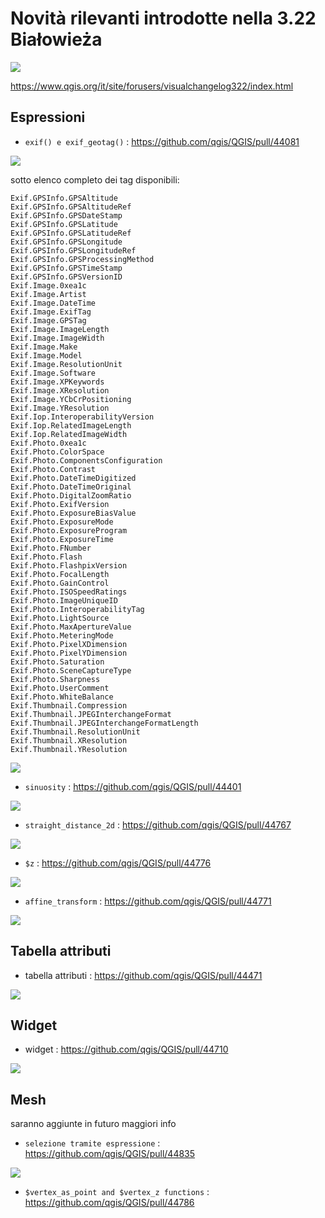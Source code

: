 # Novità rilevanti introdotte nella 3.22 Białowieża

![](../img/splashscreen/splash_3_22.png)

<https://www.qgis.org/it/site/forusers/visualchangelog322/index.html>


## Espressioni

- `exif() e exif_geotag()` : <https://github.com/qgis/QGIS/pull/44081>

![](../img/novita_322/img_01.png)

sotto elenco completo dei tag disponibili:

```
Exif.GPSInfo.GPSAltitude
Exif.GPSInfo.GPSAltitudeRef
Exif.GPSInfo.GPSDateStamp
Exif.GPSInfo.GPSLatitude
Exif.GPSInfo.GPSLatitudeRef
Exif.GPSInfo.GPSLongitude
Exif.GPSInfo.GPSLongitudeRef
Exif.GPSInfo.GPSProcessingMethod
Exif.GPSInfo.GPSTimeStamp
Exif.GPSInfo.GPSVersionID
Exif.Image.0xea1c
Exif.Image.Artist
Exif.Image.DateTime
Exif.Image.ExifTag
Exif.Image.GPSTag
Exif.Image.ImageLength
Exif.Image.ImageWidth
Exif.Image.Make
Exif.Image.Model
Exif.Image.ResolutionUnit
Exif.Image.Software
Exif.Image.XPKeywords
Exif.Image.XResolution
Exif.Image.YCbCrPositioning
Exif.Image.YResolution
Exif.Iop.InteroperabilityVersion
Exif.Iop.RelatedImageLength
Exif.Iop.RelatedImageWidth
Exif.Photo.0xea1c
Exif.Photo.ColorSpace
Exif.Photo.ComponentsConfiguration
Exif.Photo.Contrast
Exif.Photo.DateTimeDigitized
Exif.Photo.DateTimeOriginal
Exif.Photo.DigitalZoomRatio
Exif.Photo.ExifVersion
Exif.Photo.ExposureBiasValue
Exif.Photo.ExposureMode
Exif.Photo.ExposureProgram
Exif.Photo.ExposureTime
Exif.Photo.FNumber
Exif.Photo.Flash
Exif.Photo.FlashpixVersion
Exif.Photo.FocalLength
Exif.Photo.GainControl
Exif.Photo.ISOSpeedRatings
Exif.Photo.ImageUniqueID
Exif.Photo.InteroperabilityTag
Exif.Photo.LightSource
Exif.Photo.MaxApertureValue
Exif.Photo.MeteringMode
Exif.Photo.PixelXDimension
Exif.Photo.PixelYDimension
Exif.Photo.Saturation
Exif.Photo.SceneCaptureType
Exif.Photo.Sharpness
Exif.Photo.UserComment
Exif.Photo.WhiteBalance
Exif.Thumbnail.Compression
Exif.Thumbnail.JPEGInterchangeFormat
Exif.Thumbnail.JPEGInterchangeFormatLength
Exif.Thumbnail.ResolutionUnit
Exif.Thumbnail.XResolution
Exif.Thumbnail.YResolution
```

![](../img/novita_322/img_02.png)

- `sinuosity` : <https://github.com/qgis/QGIS/pull/44401>

![](../img/novita_322/img_03.png)

- `straight_distance_2d` : <https://github.com/qgis/QGIS/pull/44767>

![](../img/novita_322/img_04.png)

- `$z` : <https://github.com/qgis/QGIS/pull/44776>

![](../img/novita_322/img_05.png)

- `affine_transform` : <https://github.com/qgis/QGIS/pull/44771>

![](../img/novita_322/img_06.png)

## Tabella attributi

- tabella attributi : <https://github.com/qgis/QGIS/pull/44471>

![](https://user-images.githubusercontent.com/1298852/127653338-00407c86-b00a-4159-a702-eb25d2907c0d.png)
## Widget

- widget : <https://github.com/qgis/QGIS/pull/44710>

![](https://user-images.githubusercontent.com/142164/129595519-e2920348-d720-460e-8159-55e488de69fc.gif)
## Mesh

saranno aggiunte in futuro maggiori info

- `selezione tramite espressione` : <https://github.com/qgis/QGIS/pull/44835>

![](https://user-images.githubusercontent.com/7416892/130723918-0f07d9da-2e54-40b7-8da3-301c88c69846.gif)

- `$vertex_as_point and $vertex_z functions` : <https://github.com/qgis/QGIS/pull/44786>
